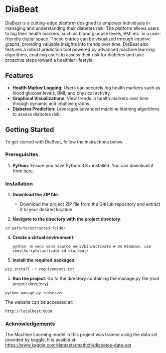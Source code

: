 # DiaBeat

DiaBeat is a cutting-edge platform designed to empower individuals in managing and understanding their diabetes risk. The platform allows users to log their health markers, such as blood glucose levels, BMI etc. in a user-friendly digital space. These entries can be visualized through intuitive graphs, providing valuable insights into trends over time. DiaBeat also features a robust prediction tool powered by advanced machine learning algorithms, enabling users to assess their risk for diabetes and take proactive steps toward a healthier lifestyle.

## Features

- **Health Marker Logging**: Users can securely log health markers such as blood glucose levels, BMI, and physical activity.
- **Graphical Visualizations**: View trends in health markers over time through dynamic and intuitive graphs.
- **Diabetes Prediction**: Leverages advanced machine learning algorithms to assess diabetes risk.

## Getting Started

To get started with DiaBeat, follow the instructions below.

### Prerequisites

1. **Python**: Ensure you have Python 3.8+ installed. You can download it from [here](https://www.python.org/downloads/).

### Installation

1. **Download the ZIP file**: 
   - Download the project ZIP file from the GitHub repository and extract it to your desired location.

2. **Navigate to the directory with the project directory**:
 ```
 cd path/to/extracted-folder
```
4. **Create a virtual environment**:
   ```
   python -m venv venv source venv/bin/activate # On Windows, use venv\Scripts\activate cd dia_beat/
   ```

4. **Install the required packages**:
```
pip install -r requirements.txt
```
5. **Run the project**:
Go to the directory containing the manage.py file (root project directory)
```
python manage.py runserver
```
The website can be accessed at:
```
http://localhost:8000
```

### Acknowledgements
The Machine Learning model in this project was trained using the data set provided by kaggle. It is avaible at: https://www.kaggle.com/datasets/mathchi/diabetes-data-set
